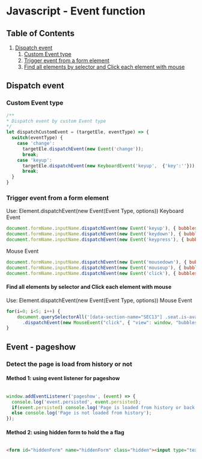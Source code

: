 # Javascript - Event function

## Table of Contents

1. [Dispatch event](#Dispatch-event)
    1. [Custom Event type](#Custom-Event-type)
    1. [Trigger event from a form element](#Trigger-event-from-a-form-element)
    1. [Find all elements by selector and Click each element with mouse](#Find-all-elements-by-selector-and-Click-each-element-with-mouse)


## Dispatch event
### Custom Event type
```js
/**
* Dispatch event by custom Event type
*/
let dispatchCustomEvent = (targetEle, eventType) => {
  switch(eventType) {
    case 'change':
      targetEle.dispatchEvent(new Event('change'));
      break;
    case 'keyup':
      targetEle.dispatchEvent(new KeyboardEvent('keyup',  {'key':''}));
      break;
  }
}
```

### Trigger event from a form element
Use: Element.dispatchEvent(new Event(Event Type, options))
Keyboard Event
```js
document.formName.inputName.dispatchEvent(new Event('keyup'), { bubbles: true, cancelable: false });
document.formName.inputName.dispatchEvent(new Event('keydown'), { bubbles: true, cancelable: false });
document.formName.inputName.dispatchEvent(new Event('keypress'), { bubbles: true, cancelable: false });
```
Mouse Event
```js
document.formName.inputName.dispatchEvent(new Event('mousedown'), { bubbles: true, cancelable: false });
document.formName.inputName.dispatchEvent(new Event('mouseup'), { bubbles: true, cancelable: false });
document.formName.inputName.dispatchEvent(new Event('click'), { bubbles: true, cancelable: false });
```

#### Find all elements by selector and Click each element with mouse
Use: Element.dispatchEvent(new Event(Event Type, options))
Mouse Event
```js
for(i=0; i<5; i++) {
    document.querySelectorAll('[data-section-name="SEC13"] .seat.is-available')[i]
      .dispatchEvent(new MouseEvent("click", { "view": window, "bubbles": true, "cancelable": false }));
}
```


## Event - pageshow
### Detect the page is load from history or not

#### Method 1: using event listener for pageshow
```js

window.addEventListener('pageshow', (event) => {
  console.log('event.persisted', event.persisted);
  if(event.persisted) console.log('Page is loaded from history or back button click');
  else console.log('Page is not loaded from history');
});

```

#### Method 2: using hidden form to hold the a flag
```html

<form id="hiddenForm" name="hiddenForm" class="hidden"><input type="text" name="hasPageLoaded" value="0"></form>

```
